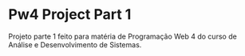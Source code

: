 # Pw4 Project Part 1

Projeto parte 1 feito para matéria de Programação Web 4 do curso de Análise e Desenvolvimento de Sistemas.

